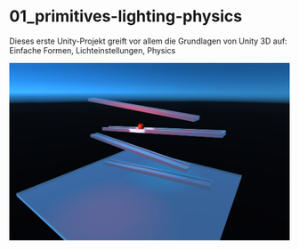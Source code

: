 # 01_primitives-lighting-physics
Dieses erste Unity-Projekt greift vor allem die Grundlagen von Unity 3D auf: Einfache Formen, Lichteinstellungen, Physics

![Screenshot](screenshot.png)
